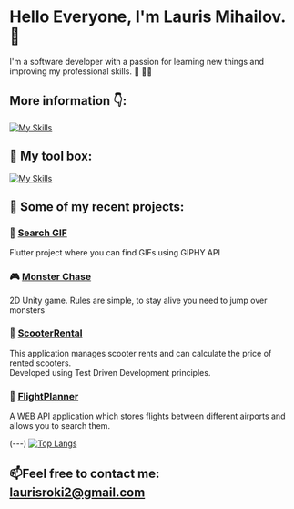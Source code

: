 # **Hello Everyone, I'm Lauris Mihailov.** :wave:

I'm a software developer with a passion for learning new things and improving my professional skills. :brain: :man_technologist:

## More information 👇: 

[![My Skills](https://skillicons.dev/icons?i=linkedin)](https://www.linkedin.com/in/lauris-mihailovs/)

## :toolbox: My tool box:

[![My Skills](https://skillicons.dev/icons?i=cs,dotnet,git,flutter,angular,unity,ts,html,css,sqlite)]()

## 📝 Some of my recent projects:

### 🔎 [Search GIF](https://github.com/LaurisMih/SearchGifAPI)
Flutter project where you can find GIFs using GIPHY API

### 🎮 [Monster Chase](https://github.com/LaurisMih/MonsterChase)
2D Unity game. Rules are simple, to stay alive you need to jump over monsters

### 🛴 [ScooterRental](https://github.com/LaurisMih/ScooterRentalApi) <br />
This application manages scooter rents and can calculate the price of rented scooters.<br />
Developed using Test Driven Development principles. 

### 🛫 [FlightPlanner](https://github.com/LaurisMih/FlightPlanner) <br />
A WEB API application which stores flights between different airports and allows you to search them.<br />

(---)
[![Top Langs](https://github-readme-stats.vercel.app/api/top-langs/?username=LaurisMih&layout=compact)](https://github.com/anuraghazra/github-readme-stats)


## 📫Feel free to contact me: laurisroki2@gmail.com






